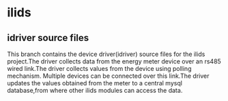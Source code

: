 ilids
=====

idriver source files
--------------------

This branch contains the device driver(idriver) source files for the ilids 
project.The driver collects data from the energy meter device over an rs485 
wired link.The driver collects values from the device using polling mechanism.
Multiple devices can be connected over this link.The driver updates the 
values obtained from the meter to a central mysql database,from where 
other ilids modules can access the data.
